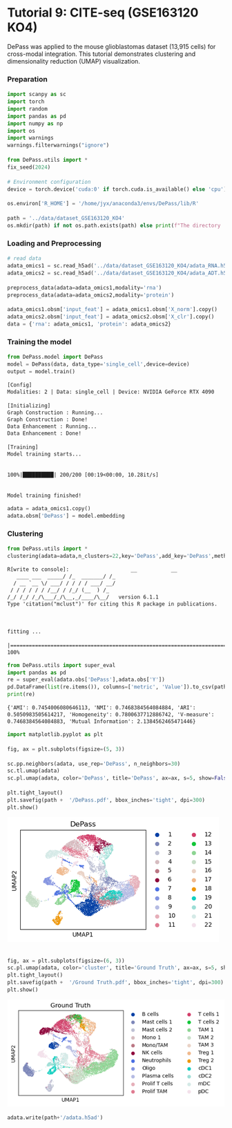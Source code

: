 # Tutorial 9: CITE-seq (GSE163120 KO4)

DePass was applied to the mouse glioblastomas dataset (13,915 cells) for cross-modal integration. This tutorial demonstrates clustering and dimensionality reduction (UMAP) visualization. 

### Preparation


```python
import scanpy as sc
import torch
import random
import pandas as pd
import numpy as np
import os
import warnings
warnings.filterwarnings("ignore")

from DePass.utils import *
fix_seed(2024)  

# Environment configuration
device = torch.device('cuda:0' if torch.cuda.is_available() else 'cpu')

os.environ['R_HOME'] = '/home/jyx/anaconda3/envs/DePass/lib/R'

path = '../data/dataset_GSE163120_KO4'
os.mkdir(path) if not os.path.exists(path) else print(f"The directory '{path}' already exists.\n")
```

### Loading and Preprocessing


```python
# read data
adata_omics1 = sc.read_h5ad('../data/dataset_GSE163120_KO4/adata_RNA.h5ad')
adata_omics2 = sc.read_h5ad('../data/dataset_GSE163120_KO4/adata_ADT.h5ad')

preprocess_data(adata=adata_omics1,modality='rna')
preprocess_data(adata=adata_omics2,modality='protein')

adata_omics1.obsm['input_feat'] = adata_omics1.obsm['X_norm'].copy()
adata_omics2.obsm['input_feat'] = adata_omics2.obsm['X_clr'].copy()
data = {'rna': adata_omics1, 'protein': adata_omics2}
```

### Training the model


```python
from DePass.model import DePass
model = DePass(data, data_type='single_cell',device=device)
output = model.train()
```

    [Config]
    Modalities: 2 | Data: single_cell | Device: NVIDIA GeForce RTX 4090 
    
    [Initializing]
    Graph Construction : Running...
    Graph Construction : Done!
    Data Enhancement : Running...
    Data Enhancement : Done!
    
    [Training]
    Model training starts...


    100%|██████████| 200/200 [00:19<00:00, 10.28it/s]


    Model training finished!
    



```python
adata = adata_omics1.copy()
adata.obsm['DePass'] = model.embedding
```

### Clustering


```python
from DePass.utils import *
clustering(adata=adata,n_clusters=22,key='DePass',add_key='DePass',method='mclust',use_pca=True)
```

    R[write to console]:                    __           __ 
       ____ ___  _____/ /_  _______/ /_
      / __ `__ \/ ___/ / / / / ___/ __/
     / / / / / / /__/ / /_/ (__  ) /_  
    /_/ /_/ /_/\___/_/\__,_/____/\__/   version 6.1.1
    Type 'citation("mclust")' for citing this R package in publications.
    


    fitting ...
      |======================================================================| 100%



```python
from DePass.utils import super_eval
import pandas as pd
re = super_eval(adata.obs['DePass'],adata.obs['Y'])
pd.DataFrame(list(re.items()), columns=['metric', 'Value']).to_csv(path + '/re.csv', sep='\t', index=True, float_format='%.6f')
print(re)
```

    {'AMI': 0.7454006080646113, 'NMI': 0.7468384564084884, 'ARI': 0.5050983505614217, 'Homogeneity': 0.7800637712886742, 'V-measure': 0.7468384564084883, 'Mutual Information': 2.1384562465471446}



```python
import matplotlib.pyplot as plt

fig, ax = plt.subplots(figsize=(5, 3))  

sc.pp.neighbors(adata, use_rep='DePass', n_neighbors=30)
sc.tl.umap(adata)
sc.pl.umap(adata, color='DePass', title='DePass', ax=ax, s=5, show=False)

plt.tight_layout()
plt.savefig(path +  '/DePass.pdf', bbox_inches='tight', dpi=300)
plt.show()
```


    
![png](Tutorial9_files/Tutorial9_12_0.png)
    



```python

fig, ax = plt.subplots(figsize=(6, 3))  
sc.pl.umap(adata, color='cluster', title='Ground Truth', ax=ax, s=5, show=False)
plt.tight_layout()
plt.savefig(path +  '/Ground Truth.pdf', bbox_inches='tight', dpi=300)
plt.show()
```


    
![png](Tutorial9_files/Tutorial9_13_0.png)
    



```python
adata.write(path+'/adata.h5ad')
```

